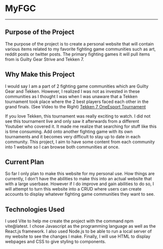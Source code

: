 # MyFGC
---
## Purpose of the Project
The purpose of the project is to create a personal website that will contain various items related to my favorite fighting game communities such as art, reddit posts or twitter posts. The primary fighting games it will pull items from is Guilty Gear Strive and Tekken 7.

## Why Make this Project
I would say I am a part of 2 fighting game communities which are Guilty Gear and Tekken. However, I realized I was not as invested in these communities as I thought I was when I was unaware that a Tekken tournament took place where the 2 best players faced each other in the grand finals. (See Video to the Right) [Tekken 7 OneEsport Tournament](https://www.youtube.com/watch?v=NWLb85-z95U)

If you love Tekken, this tournament was really exciting to watch. I did not see this tournament live and only saw it afterwards from a different Youtuber who covered it. It made me realize that searching for stuff like this is time consuming. Add onto another fighting game with its own tournaments and it becomes very difficult to stay up to date in each community. This project, I aim to have some content from each community into 1 website so I can browse both communities at once.

## Current Plan
So far I only plan to make this website for my personal use. How things are currently, I don't have the abilities to make this into an actual website that with a large userbase. However if I do improve and gain abilities to do so, I will attempt to turn this website into a CRUD where users can create accounts to display whatever fighting game communities they want to see.

## Technologies Used
I used Vite to help me create the project with the command npm vite@latest. I chose Javascript as the programming language as well as the React.js framework. I also used Node.js to be able to run a local server of my website to see the changes I make. Finally, I will use HTML to display webpages and CSS to give styling to components.